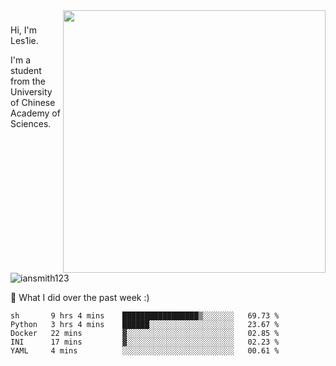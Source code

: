 <img align="right" src="https://github-readme-stats.vercel.app/api?username=iansmith123&show_icons=true&hide_border=true" width="420">

### 
Hi, I'm Les1ie. 

I'm a student from the University of Chinese Academy of Sciences.

<img src="https://komarev.com/ghpvc/?username=iansmith123" alt="iansmith123" />




🔭 What I did over the past week :)
<!--START_SECTION:waka-->
```text
sh       9 hrs 4 mins    █████████████████▒░░░░░░░   69.73 % 
Python   3 hrs 4 mins    ██████░░░░░░░░░░░░░░░░░░░   23.67 % 
Docker   22 mins         ▓░░░░░░░░░░░░░░░░░░░░░░░░   02.85 % 
INI      17 mins         ▓░░░░░░░░░░░░░░░░░░░░░░░░   02.23 % 
YAML     4 mins          ░░░░░░░░░░░░░░░░░░░░░░░░░   00.61 % 
```
<!--END_SECTION:waka-->


<!--
**IanSmith123/IanSmith123** is a ✨ _special_ ✨ repository because its `README.md` (this file) appears on your GitHub profile.
<img src="https://github.githubassets.com/images/spinners/octocat-spinner-64.gif">

Here are some ideas to get you started:

- 🔭 I’m currently working on ...
- 🌱 I’m currently learning ...
- 👯 I’m looking to collaborate on ...
- 🤔 I’m looking for help with ...
- 💬 Ask me about ...
- 📫 How to reach me: ...
- 😄 Pronouns: ...
- ⚡ Fun fact: ...
-->
